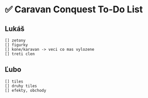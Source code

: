 # ✅ Caravan Conquest To-Do List

## Lukáš

    [] zetony
    [] figurky
    [] kone/karavan -> veci co mas vylozene
    [] treti clen

## Ľubo

    [] tiles
    [] druhy tiles
    [] efekty, obchody
